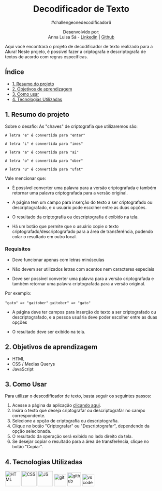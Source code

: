<h1 align="center"> Decodificador de Texto </h1>

<div align="center">
#challengeonedecodificador6

Desenvolvido por:
<br>Anna Luisa Sá - [Linkedin](www.linkedin.com/in/annaluisasa) |
   [Github](https://github.com/Annalu-Sa)
</div>
Aqui você encontrará o projeto de decodificador de texto realizado para a Alura! Neste projeto, é possivel fazer a criptografa e descriptografa de textos de acordo com regras específicas.

## Índice

* [1. Resumo do projeto](#1-resumo-do-projeto)
* [2. Objetivos de aprendizagem](#2-objetivos-de-aprendizagem)
* [3. Como usar](#3.como-usar)
* [4. Tecnologias Utilizadas](#4-tecnologias-utilizadas)

## 1. Resumo do projeto
Sobre o desafio:
As "chaves" de criptografia que utilizaremos são:

`A letra "e" é convertida para "enter"`

`A letra "i" é convertida para "imes"`

`A letra "a" é convertida para "ai"`

`A letra "o" é convertida para "ober"`

`A letra "u" é convertida para "ufat"`

Vale mencionar que:
- É possível converter uma palavra para a versão criptografada e também retornar uma palavra criptografada para a versão original.

- A página tem um campo para inserção do texto a ser criptografado ou descriptografado, e o usuário pode escolher entre as duas opções.

- O resultado da criptografia ou descriptografia é exibido na tela.

- Há um botão que permite que o usuário copie o texto criptografado/descriptografado para a área de transferência, podendo colar o resultado em outro local.


### Requisitos

- Deve funcionar apenas com letras minúsculas

- Não devem ser utilizados letras com acentos nem caracteres especiais

- Deve ser possível converter uma palavra para a versão criptografada e também retornar uma palavra criptografada para a versão original.

Por exemplo:

`"gato" => "gaitober"`
`gaitober" => "gato"`

- A página deve ter campos para inserção do texto a ser criptografado ou descriptografado, e a pessoa usuária deve poder escolher entre as duas opções

- O resultado deve ser exibido na tela.

## 2. Objetivos de aprendizagem

- HTML
- CSS / Medias Querys
- JavaScript


## 3. Como Usar
Para utilizar o descodificador de texto, basta seguir os seguintes passos:

1. Acesse a página da aplicação [clicando aqui](https://github.com/Annalu-Sa/Decodificador-de-Texto.git).
2. Insira o texto que deseja criptografar ou descriptografar no campo correspondente.
3. Selecione a opção de criptografia ou descriptografia.
4. Clique no botão "Criptografar" ou "Descriptografar", dependendo da opção selecionada.
5. O resultado da operação será exibido no lado direito da tela.
6. Se desejar copiar o resultado para a área de transferência, clique no botão "Copiar".

## 4. Tecnologias Utilizadas

<img alt="HTML" height="50"  src="https://cdn2.iconfinder.com/data/icons/designer-skills/128/code-programming-html-markup-develop-layout-language-512.png"> <img alt="CSS" height="50" src="https://cdn2.iconfinder.com/data/icons/designer-skills/128/code-programming-css-style-develop-layout-language-512.png"> <img alt="JS" height="50" src="https://cdn2.iconfinder.com/data/icons/designer-skills/128/code-programming-javascript-software-develop-command-language-256.png"> <img alt="git" height="40"  src="https://cdn3.iconfinder.com/data/icons/social-media-2169/24/social_media_social_media_logo_git-256.png" /> <img alt="github" height="45"  src="https://cdn1.iconfinder.com/data/icons/unicons-line-vol-3/24/github-256.png" /> <img alt="vscode" height="40" width="" src="https://cdn.jsdelivr.net/gh/devicons/devicon/icons/vscode/vscode-original.svg" />
